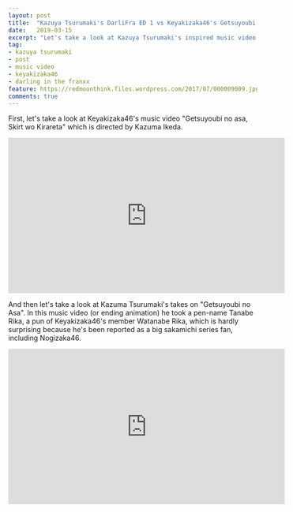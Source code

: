 ```yaml
---
layout: post
title:  "Kazuya Tsurumaki's DarliFra ED 1 vs Keyakizaka46's Getsuyoubi no Asa, Skirt wo Kirareta"
date:   2019-03-15
excerpt: "Let's take a look at Kazuya Tsurumaki's inspired music video."
tag:
- kazuya tsurumaki
- post
- music video
- keyakizaka46
- darling in the franxx
feature: https://redmoonthink.files.wordpress.com/2017/07/000009009.jpg
comments: true
---
```


First, let's take a look at Keyakizaka46's music video "Getsuyoubi no asa, Skirt wo Kirareta" which is directed by Kazuma Ikeda. 
<iframe width="560" height="315" src="https://www.youtube.com/embed/4ohdYZj_ykY" frameborder="0"> </iframe>

And then let's take a look at Kazuma Tsurumaki's takes on "Getsuyoubi no Asa". In this music video (or ending animation) he took a pen-name Tanabe Rika, a pun of Keyakizaka46's member Watanabe Rika, which is hardly surprising because he's been reported as a big sakamichi series fan, including Nogizaka46. 

<iframe width="560" height="315" src="https://www.youtube.com/embed/PieK5u9pPIA" frameborder="0"> </iframe>

